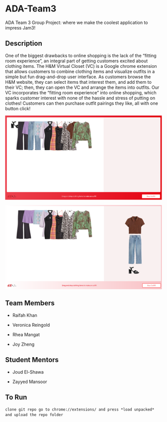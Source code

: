 # ADA-Team3
ADA Team 3 Group Project: where we make the coolest application to impress Jam3!


## Description 

One of the biggest drawbacks to online shopping is the lack of the “fitting room experience”, an integral part of getting customers excited about clothing items. The H&M Virtual Closet (VC) is a Google chrome extension that allows customers to combine clothing items and visualize outfits in a simple but fun drag-and-drop user interface. As customers browse the H&M website, they can select items that interest them, and add them to their VC; then, they can open the VC and arrange the items into outfits. Our VC incorporates the “fitting room experience” into online shopping, which sparks customer interest with none of the hassle and stress of putting on clothes! Customers can then purchase outfit pairings they like, all with one button click!

![alt text](screenshot.png)

![alt text](screenshot2.png)


## Team Members

* Raifah Khan

* Veronica Reingold

* Rhea Mangat

* Joy Zheng


## Student Mentors

* Joud El-Shawa

* Zayyed Mansoor


## To Run

`clone git repo
go to chrome://extensions/ and press *load unpacked* and upload the repo folder`
